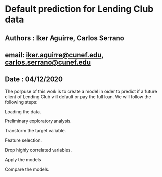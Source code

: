 # Default prediction for Lending Club data

## Authors : Iker Aguirre, Carlos Serrano
## email: iker.aguirre@cunef.edu, carlos.serrano@cunef.edu
## Date : 04/12/2020

The porpuse of this work is to create a model in order to predict if a future client of Lending Club will default or pay the full loan. We will follow the following steps:

Loading the data.

Preliminary exploratory analysis.

Transform the target variable.

Feature selection.

Drop highly correlated variables.

Apply the models

Compare the models.
